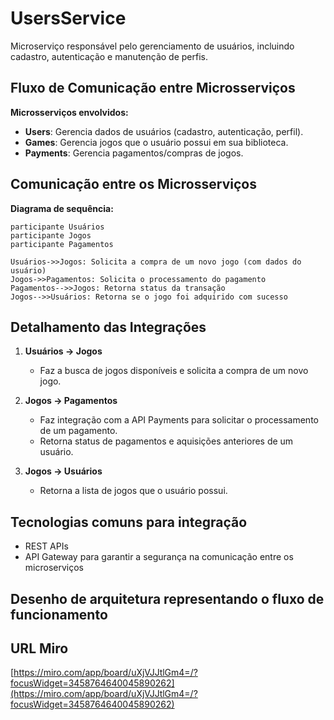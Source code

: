 # UsersService  
Microserviço responsável pelo gerenciamento de usuários, incluindo cadastro, autenticação e manutenção de perfis.

## Fluxo de Comunicação entre Microsserviços  
**Microsserviços envolvidos:**
- **Users**: Gerencia dados de usuários (cadastro, autenticação, perfil).  
- **Games**: Gerencia jogos que o usuário possui em sua biblioteca.  
- **Payments**: Gerencia pagamentos/compras de jogos.

## Comunicação entre os Microsserviços  

**Diagrama de sequência:**

```
participante Usuários  
participante Jogos  
participante Pagamentos  

Usuários->>Jogos: Solicita a compra de um novo jogo (com dados do usuário)  
Jogos->>Pagamentos: Solicita o processamento do pagamento  
Pagamentos-->>Jogos: Retorna status da transação  
Jogos-->>Usuários: Retorna se o jogo foi adquirido com sucesso  
```

## Detalhamento das Integrações  

1. **Usuários → Jogos**  
   - Faz a busca de jogos disponíveis e solicita a compra de um novo jogo.

2. **Jogos → Pagamentos**  
   - Faz integração com a API Payments para solicitar o processamento de um pagamento.  
   - Retorna status de pagamentos e aquisições anteriores de um usuário.

3. **Jogos → Usuários**  
   - Retorna a lista de jogos que o usuário possui.

## Tecnologias comuns para integração  
- REST APIs  
- API Gateway para garantir a segurança na comunicação entre os microserviços

## Desenho de arquitetura representando o fluxo de funcionamento  

## URL Miro  
[https://miro.com/app/board/uXjVJJtlGm4=/?focusWidget=3458764640045890262](https://miro.com/app/board/uXjVJJtlGm4=/?focusWidget=3458764640045890262)
